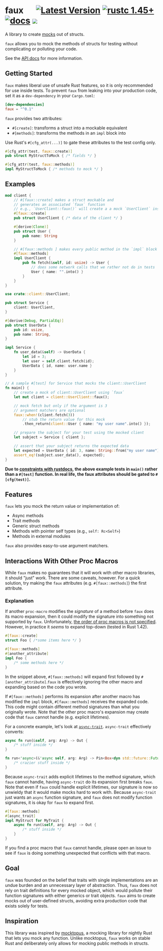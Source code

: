 # faux &emsp; [![Latest Version]][crates.io] [![rustc 1.45+]][Rust 1.45] [![docs]][api docs] ![][build]

A library to create [mocks] out of structs.

`faux` allows you to mock the methods of structs for testing without
complicating or polluting your code.

See the [API docs] for more information.

## Getting Started

`faux` makes liberal use of unsafe Rust features, so it is only
recommended for use inside tests. To prevent `faux` from leaking into
your production code, set it as a `dev-dependency` in your
`Cargo.toml`:

```toml
[dev-dependencies]
faux = "^0.1"
```
`faux` provides two attributes:
* `#[create]`: transforms a struct into a mockable equivalent
* `#[methods]`: transforms the methods in an `impl` block into

Use Rust's `#[cfg_attr(...)]` to gate these attributes to the test
config only.

```rust
#[cfg_attr(test, faux::create)]
pub struct MyStructToMock { /* fields */ }

#[cfg_attr(test, faux::methods)]
impl MyStructToMock { /* methods to mock */ }
```

## Examples

```rust
mod client {
    // #[faux::create] makes a struct mockable and
    // generates an associated `faux` function
    // e.g., `UserClient::faux()` will create a a mock `UserClient` instance
    #[faux::create]
    pub struct UserClient { /* data of the client */ }

    #[derive(Clone)]
    pub struct User {
        pub name: String
    }

    // #[faux::methods ] makes every public method in the `impl` block mockable
    #[faux::methods]
    impl UserClient {
        pub fn fetch(&self, id: usize) -> User {
            // does some network calls that we rather not do in tests
            User { name: "".into() }
        }
    }
}

use crate::client::UserClient;

pub struct Service {
    client: UserClient,
}

#[derive(Debug, PartialEq)]
pub struct UserData {
    pub id: usize,
    pub name: String,
}

impl Service {
    fn user_data(&self) -> UserData {
        let id = 3;
        let user = self.client.fetch(id);
        UserData { id, name: user.name }
    }
}

// A sample #[test] for Service that mocks the client::UserClient
fn main() {
    // create a mock of client::UserClient using `faux`
    let mut client = client::UserClient::faux();

    // mock fetch but only if the argument is 3
    // argument matchers are optional
    faux::when!(client.fetch(3))
        // stub the return value for this mock
        .then_return(client::User { name: "my user name".into() });

    // prepare the subject for your test using the mocked client
    let subject = Service { client };

    // assert that your subject returns the expected data
    let expected = UserData { id: 3, name: String::from("my user name") };
    assert_eq!(subject.user_data(), expected);
}
```

**Due to [constraints with rustdocs], the above example tests in
`main()` rather than a `#[test]` function. In real life, the faux
attributes should be gated to `#[cfg(test)]`.**

## Features
`faux` lets you mock the return value or implementation of:

* Async methods
* Trait methods
* Generic struct methods
* Methods with pointer self types (e.g., `self: Rc<Self>`)
* Methods in external modules

`faux` also provides easy-to-use argument matchers.

## Interactions With Other Proc Macros

While `faux` makes no guarantees that it will work with other macro
libraries, it should "just" work. There are some caveats, however. For
a quick solution, try making the `faux` attributes (e.g.
`#[faux::methods]`) the first attribute.

### Explanation

If another `proc-macro` modifies the *signature* of a method before
`faux` does its macro expansion, then it could modify the signature
into something not supported by `faux`. Unfortunately, [the order of
proc macros is not specified]. However, in practice it *seems* to
expand top-down (tested in Rust 1.42).

```rust ignore
#[faux::create]
struct Foo { /*some items here */ }

#[faux::methods]
#[another_attribute]
impl Foo {
    /* some methods here */
}
```

In the snippet above, `#[faux::methods]` will expand first followed by
`#[another_attribute]`.`faux` is effectively ignoring the other macro
and expanding based on the code you wrote.

If `#[faux::methods]` performs its expansion after another macro has
modified the `impl` block, `#[faux::methods]` receives the expanded
code. This code might contain different method signatures than what
you originally wrote. Note that the other proc macro's expansion may
create code that `faux` cannot handle (e.g. explicit lifetimes).

For a concrete example, let's look at
[`async-trait`](https://github.com/dtolnay/async-trait). `async-trait` effectively converts:

```rust ignore
async fn run(&self, arg: Arg) -> Out {
    /* stuff inside */
}
```

```rust ignore
fn run<'async>(&'async self, arg: Arg) -> Pin<Box<dyn std::future::Future<Output = Out> + Send + 'async>> {
    /* crazier stuff inside */
}
```

Because `async-trait` adds explicit lifetimes to the method signature,
which `faux` cannot handle, having `async-trait` do its expansion
first breaks `faux`. Note that even if `faux` could handle explicit
lifetimes, our signature is now so unwieldy that it would make mocks
hard to work with. Because `async-trait` just wants an `async`
function signature, and `faux` does not modify function signatures, it
is okay for `faux` to expand first.

```rust ignore
#[faux::methods]
#[async_trait]
impl MyStruct for MyTrait {
    async fn run(&self, arg: Arg) -> Out {
        /* stuff inside */
    }
}
```

If you find a proc macro that `faux` cannot handle, please open an
issue to see if `faux` is doing something unexpected that conflicts
with that macro.

## Goal

`faux` was founded on the belief that traits with single
implementations are an undue burden and an unnecessary layer of
abstraction. Thus, `faux` does not rely on trait definitions for every
mocked object, which would pollute their function signatures with
either generics or trait objects. `faux` aims to create mocks out of
user-defined structs, avoiding extra production code that exists
solely for tests.

## Inspiration

This library was inspired by [mocktopus], a mocking library for
nightly Rust that lets you mock any function. Unlike mocktopus, `faux`
works on stable Rust and deliberately only allows for mocking public
methods in structs.

[Latest Version]: https://img.shields.io/crates/v/faux.svg
[crates.io]: https://crates.io/crates/faux
[rustc 1.45+]: https://img.shields.io/badge/rustc-1.45+-blue.svg
[Rust 1.45]: https://blog.rust-lang.org/2020/07/16/Rust-1.45.0.html
[Latest Version]: https://img.shields.io/crates/v/faux.svg
[docs]: https://img.shields.io/badge/api-docs-blue.svg
[api docs]: https://docs.rs/faux/
[mocktopus]: https://github.com/CodeSandwich/Mocktopus
[build]: https://github.com/nrxus/faux/workflows/test/badge.svg
[constraints with rustdocs]: https://github.com/rust-lang/rust/issues/45599
[the order of proc macros is not specified]: https://github.com/rust-lang/reference/issues/578
[mocks]: https://martinfowler.com/articles/mocksArentStubs.html

